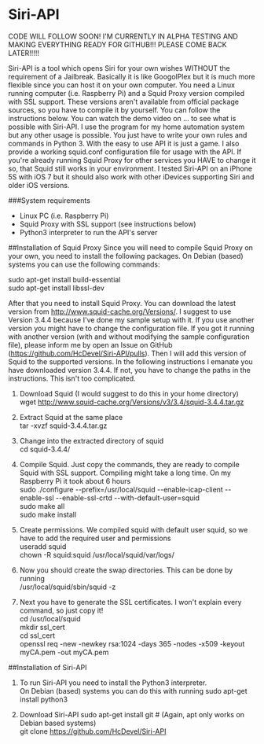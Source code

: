 Siri-API
========

CODE WILL FOLLOW SOON! I'M CURRENTLY IN ALPHA TESTING AND MAKING EVERYTHING READY FOR GITHUB!!! PLEASE COME BACK LATER!!!!!

Siri-API is a tool which opens Siri for your own wishes WITHOUT the requirement of a Jailbreak. Basically it is like GoogolPlex but it is much more flexible since you can host it on your own computer.
You need a Linux running computer (i.e. Raspberry Pi) and a Squid Proxy version compiled with SSL support. These versions aren't available from official package sources, so you have to compile it by yourself. You can follow the instructions below.
You can watch the demo video on ... to see what is possible with Siri-API. I use the program for my home automation system but any other usage is possible. You just have to write your own rules and commands in Python 3. With the easy to use API it is just a game. I also provide a working squid.conf configuration file for usage with the API. If you're already running Squid Proxy for other services you HAVE to change it so, that Squid still works in your environment.
I tested Siri-API on an iPhone 5S with iOS 7 but it should also work with other iDevices supporting Siri and older iOS versions.

###System requirements
- Linux PC (i.e. Raspberry Pi)
- Squid Proxy with SSL support (see instructions below)
- Python3 interpreter to run the API's server

##Installation of Squid Proxy
Since you will need to compile Squid Proxy on your own, you need to install the following packages. On Debian (based) systems you can use the following commands:

sudo apt-get install build-essential  
sudo apt-get install libssl-dev

After that you need to install Squid Proxy. You can download the latest version from http://www.squid-cache.org/Versions/. I suggest to use Version 3.4.4 because I've done my sample setup with it. If you use another version you might have to change the configuration file. If you got it running with another version (with and without modifying the sample configuration file), please inform me by open an Issue on GitHub (https://github.com/HcDevel/Siri-API/pulls). Then I will add this version of Squid to the supported versions.
In the following instructions I emanate you have downloaded version 3.4.4. If not, you have to change the paths in the instructions. This isn't too complicated.

1. Download Squid (I would suggest to do this in your home directory)  
   wget http://www.squid-cache.org/Versions/v3/3.4/squid-3.4.4.tar.gz
   
2. Extract Squid at the same place  
   tar -xvzf squid-3.4.4.tar.gz
   
3. Change into the extracted directory of squid  
   cd squid-3.4.4/
   
4. Compile Squid. Just copy the commands, they are ready to compile Squid with SSL support. Compiling might take a long time. On my Raspberry Pi it took about 6 hours  
   sudo ./configure --prefix=/usr/local/squid --enable-icap-client --enable-ssl --enable-ssl-crtd --with-default-user=squid  
   sudo make all  
   sudo make install
   
5. Create permissions. We compiled squid with default user squid, so we have to add the required user and permissions  
   useradd squid  
   chown -R squid:squid /usr/local/squid/var/logs/
   
6. Now you should create the swap directories. This can be done by running  
   /usr/local/squid/sbin/squid -z
   
7. Next you have to generate the SSL certificates. I won't explain every command, so just copy it!  
   cd /usr/local/squid  
   mkdir ssl_cert  
   cd ssl_cert  
   openssl req -new -newkey rsa:1024 -days 365 -nodes -x509 -keyout myCA.pem -out myCA.pem
   
##Installation of Siri-API

1. To run Siri-API you need to install the Python3 interpreter.  
   On Debian (based) systems you can do this with running sudo apt-get install python3
   
2. Download Siri-API
   sudo apt-get install git # (Again, apt only works on Debian based systems)  
   git clone https://github.com/HcDevel/Siri-API
   
